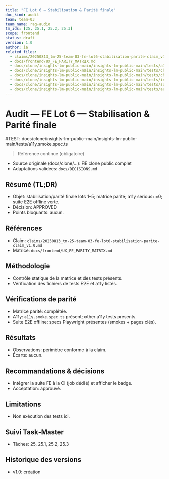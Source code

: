 ```yaml
---
title: "FE Lot 6 — Stabilisation & Parité finale"
doc_kind: audit
team: team-03
team_name: rag-audio
tm_ids: [25, 25.1, 25.2, 25.3]
scope: frontend
status: draft
version: 1.0
author: ia
related_files:
  - claims/20250813_tm-25-team-03-fe-lot6-stabilisation-parite-claim_v1.0.md
  - docs/frontend/UX_FE_PARITY_MATRIX.md
  - docs/clone/insights-lm-public-main/insights-lm-public-main/tests/a11y.smoke.spec.ts
  - docs/clone/insights-lm-public-main/insights-lm-public-main/tests/chat.a11y.spec.ts
  - docs/clone/insights-lm-public-main/insights-lm-public-main/tests/chat.snap.spec.ts
  - docs/clone/insights-lm-public-main/insights-lm-public-main/tests/ingestion.dialogs.spec.ts
  - docs/clone/insights-lm-public-main/insights-lm-public-main/tests/sources.additional.spec.ts
  - docs/clone/insights-lm-public-main/insights-lm-public-main/tests/audio.player.spec.ts
---
```


# Audit — FE Lot 6 — Stabilisation & Parité finale

#TEST: docs/clone/insights-lm-public-main/insights-lm-public-main/tests/a11y.smoke.spec.ts

> Référence continue (obligatoire)
- Source originale (docs/clone/...): FE clone public complet
- Adaptations validées: `docs/DECISIONS.md`

## Résumé (TL;DR)

- Objet: stabilisation/parité finale lots 1–5; matrice parité; a11y serious+=0; suite E2E offline verte.
- Décision: APPROVED
- Points bloquants: aucun.

## Références

- Claim: `claims/20250813_tm-25-team-03-fe-lot6-stabilisation-parite-claim_v1.0.md`
- Matrice: `docs/frontend/UX_FE_PARITY_MATRIX.md`

## Méthodologie

- Contrôle statique de la matrice et des tests présents.
- Vérification des fichiers de tests E2E et a11y listés.

## Vérifications de parité

- Matrice parité: complétée.
- A11y: `a11y.smoke.spec.ts` présent; other a11y tests présents.
- Suite E2E offline: specs Playwright présentes (smokes + pages clés).

## Résultats

- Observations: périmètre conforme à la claim.
- Écarts: aucun.

## Recommandations & décisions

- Intégrer la suite FE à la CI (job dédié) et afficher le badge.
- Acceptation: approuvé.

## Limitations

- Non exécution des tests ici.

## Suivi Task‑Master

- Tâches: 25, 25.1, 25.2, 25.3

## Historique des versions

- v1.0: création
